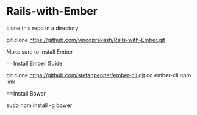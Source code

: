 Rails-with-Ember
================
 clone this repo in a directory
  
 git clone https://github.com/vinodprakash/Rails-with-Ember.git 
 
 Make sure to install Ember 
 
 ==Install Ember Guide
 
 git clone https://github.com/stefanpenner/ember-cli.git
 cd ember-cli
 npm link
 
 ==Install Bower 
 
  sudo npm install -g bower
